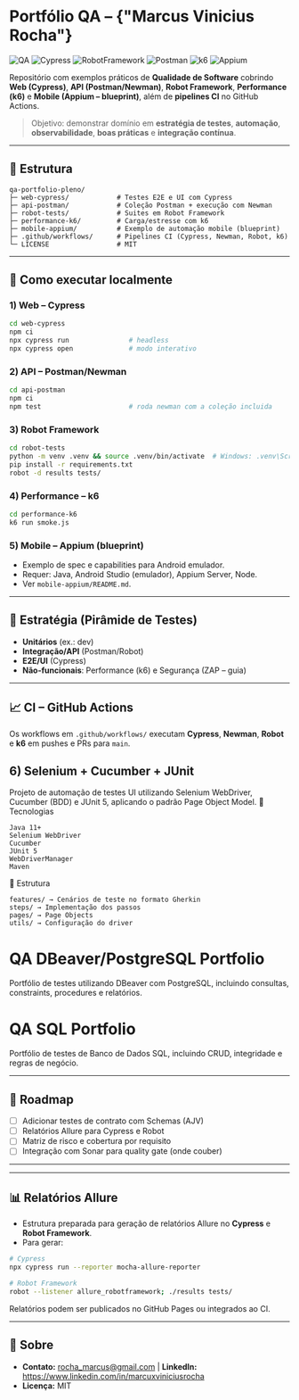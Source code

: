 # Portfólio QA – {"Marcus Vinicius Rocha"}

![QA](https://img.shields.io/badge/QA-Testing-blue)
![Cypress](https://img.shields.io/badge/Cypress-UI%20Tests-brightgreen)
![RobotFramework](https://img.shields.io/badge/Robot-Framework-orange)
![Postman](https://img.shields.io/badge/Postman-API%20Tests-orange)
![k6](https://img.shields.io/badge/k6-Performance%20Tests-purple)
![Appium](https://img.shields.io/badge/Appium-Mobile%20Automation-blueviolet)


Repositório com exemplos práticos de **Qualidade de Software** cobrindo **Web (Cypress)**, **API (Postman/Newman)**, **Robot Framework**, **Performance (k6)** e **Mobile (Appium – blueprint)**, além de **pipelines CI** no GitHub Actions.

> Objetivo: demonstrar domínio em **estratégia de testes**, **automação**, **observabilidade**, **boas práticas** e **integração contínua**.

---

## 📂 Estrutura

```
qa-portfolio-pleno/
├─ web-cypress/            # Testes E2E e UI com Cypress
├─ api-postman/            # Coleção Postman + execução com Newman
├─ robot-tests/            # Suites em Robot Framework
├─ performance-k6/         # Carga/estresse com k6
├─ mobile-appium/          # Exemplo de automação mobile (blueprint)
├─ .github/workflows/      # Pipelines CI (Cypress, Newman, Robot, k6)
└─ LICENSE                 # MIT
```

---

## 🚀 Como executar localmente

### 1) Web – Cypress
```bash
cd web-cypress
npm ci
npx cypress run               # headless
npx cypress open              # modo interativo
```

### 2) API – Postman/Newman
```bash
cd api-postman
npm ci
npm test                      # roda newman com a coleção incluida
```

### 3) Robot Framework
```bash
cd robot-tests
python -m venv .venv && source .venv/bin/activate  # Windows: .venv\Scripts\activate
pip install -r requirements.txt
robot -d results tests/
```

### 4) Performance – k6
```bash
cd performance-k6
k6 run smoke.js
```

### 5) Mobile – Appium (blueprint)
- Exemplo de spec e capabilities para Android emulador.
- Requer: Java, Android Studio (emulador), Appium Server, Node.
- Ver `mobile-appium/README.md`.

---

## 🧪 Estratégia (Pirâmide de Testes)
- **Unitários** (ex.: dev)
- **Integração/API** (Postman/Robot)
- **E2E/UI** (Cypress)
- **Não-funcionais**: Performance (k6) e Segurança (ZAP – guia)

---

## 📈 CI – GitHub Actions
Os workflows em `.github/workflows/` executam **Cypress**, **Newman**, **Robot** e **k6** em pushes e PRs para `main`.


## 6) Selenium + Cucumber + JUnit
Projeto de automação de testes UI utilizando Selenium WebDriver, Cucumber (BDD) e JUnit 5, aplicando o padrão Page Object Model.
🚀 Tecnologias

    Java 11+
    Selenium WebDriver
    Cucumber
    JUnit 5
    WebDriverManager
    Maven

📂 Estrutura

    features/ → Cenários de teste no formato Gherkin
    steps/ → Implementação dos passos
    pages/ → Page Objects
    utils/ → Configuração do driver


# QA DBeaver/PostgreSQL Portfolio

Portfólio de testes utilizando DBeaver com PostgreSQL, incluindo consultas, constraints, procedures e relatórios.

# QA SQL Portfolio

Portfólio de testes de Banco de Dados SQL, incluindo CRUD, integridade e regras de negócio.


---

## 🧭 Roadmap
- [ ] Adicionar testes de contrato com Schemas (AJV)
- [ ] Relatórios Allure para Cypress e Robot
- [ ] Matriz de risco e cobertura por requisito
- [ ] Integração com Sonar para quality gate (onde couber)

---


---

## 📊 Relatórios Allure
- Estrutura preparada para geração de relatórios Allure no **Cypress** e **Robot Framework**.
- Para gerar:
```bash
# Cypress
npx cypress run --reporter mocha-allure-reporter

# Robot Framework
robot --listener allure_robotframework; ./results tests/
```
Relatórios podem ser publicados no GitHub Pages ou integrados ao CI.

---

## 👤 Sobre

- **Contato:** rocha_marcus@gmail.com | **LinkedIn:** https://www.linkedin.com/in/marcuxviniciusrocha
- **Licença:** MIT
